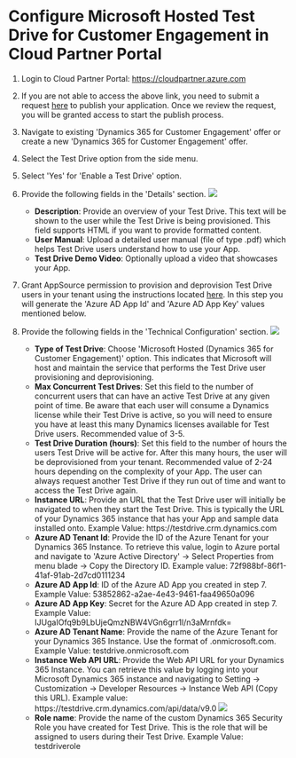 # Configure Microsoft Hosted Test Drive for Customer Engagement in Cloud Partner Portal

1. Login to Cloud Partner Portal: https://cloudpartner.azure.com
2. If you are not able to access the above link, you need to submit a request [here](https://appsource.microsoft.com/en-us/partners/list-an-app) to publish your application. Once we review the request, you will be granted access to start the publish process. 
3. Navigate to existing 'Dynamics 365 for Customer Engagement' offer or create a new 'Dynamics 365 for Customer Engagement' offer.
4. Select the Test Drive option from the side menu.
5. Select 'Yes' for 'Enable a Test Drive' option.

6. Provide the following fields in the 'Details' section. ![](https://github.com/Microsoft/AppSource/blob/patch-1/Images/EnableTestDrive.PNG)

    *    **Description**: Provide an overview of your Test Drive. This text will be shown to the user while the Test Drive is being provisioned. This field supports HTML if you want to provide formatted content.
    *    **User Manual**: Upload a detailed user manual (file of type .pdf) which helps Test Drive users understand how to use your App. 
    *    **Test Drive Demo Video**: Optionally upload a video that showcases your App. 

7. Grant AppSource permission to provision and deprovision Test Drive users in your tenant using the instructions located [here](https://github.com/Microsoft/AppSource/blob/patch-1/Microsoft%20Hosted%20Test%20Drive/Setup-your-Azure-subscription-for-Dynamics365-Microsoft-Hosted-Test-Drives.md). In this step you will generate the 'Azure AD App Id' and 'Azure AD App Key' values mentioned below.

8. Provide the following fields in the 'Technical Configuration' section. ![](https://github.com/Microsoft/AppSource/blob/patch-1/Images/CustomerEngagementTestDriveTemplateInCPP.PNG)   

    *    **Type of Test Drive**: Choose 'Microsoft Hosted (Dynamics 365 for Customer Engagement)' option. This indicates that Microsoft will host and maintain the service that performs the Test Drive user provisioning and deprovisioning. 
    *    **Max Concurrent Test Drives**: Set this field to the number of concurrent users that can have an active Test Drive at any given point of time. Be aware that each user will consume a Dynamics license while their Test Drive is active, so you will need to ensure you have at least this many Dynamics licenses available for Test Drive users. Recommended value of 3-5.
    *    **Test Drive Duration (hours)**: Set this field to the number of hours the users Test Drive will be active for. After this many hours, the user will be deprovisioned from your tenant. Recommended value of 2-24 hours depending on the complexity of your App. The user can always request another Test Drive if they run out of time and want to access the Test Drive again.
    *    **Instance URL**: Provide an URL that the Test Drive user will initially be navigated to when they start the Test Drive. This is typically the URL of your Dynamics 365 instance that has your App and sample data installed onto. Example Value: https://<span></span>testdrive.crm.dynamics.com
    *    **Azure AD Tenant Id**: Provide the ID of the Azure Tenant for your Dynamics 365 Instance. To retrieve this value, login to Azure portal and navigate to 'Azure Active Directory' -> Select Properties from menu blade -> Copy the Directory ID. Example value: 72f988bf-86f1-41af-91ab-2d7cd0111234
    *    **Azure AD App Id**: ID of the Azure AD App you created in step 7.<br />Example Value: 53852862-a2ae-4e43-9461-faa49650a096
    *    **Azure AD App Key**: Secret for the Azure AD App created in step 7.<br />Example Value: IJUgaIOfq9b9LbUjeQmzNBW4VGn6grr1l/n3aMrnfdk=
    *    **Azure AD Tenant Name**: Provide the name of the Azure Tenant for your Dynamics 365 Instance. Use the format of <tenantname>.onmicrosoft.com. Example Value: testdrive.onmicrosoft.com
    *    **Instance Web API URL**: Provide the Web API URL for your Dynamics 365 Instance. You can retrieve this value by logging into your Microsoft Dynamics 365 instance and navigating to Setting -> Customization -> Developer Resources -> Instance Web API (Copy this URL). Example value: https://<span></span>testdrive.crm.dynamics.com/api/data/v9.0 
![](https://github.com/Microsoft/AppSource/blob/patch-1/Images/InstanceWebApiUrl.png)
    *    **Role name**: Provide the name of the custom Dynamics 365 Security Role you have created for Test Drive. This is the role that will be assigned to users during their Test Drive. Example Value: testdriverole
    

